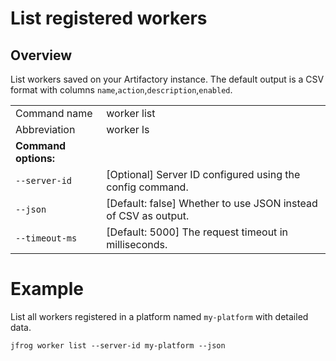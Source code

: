 # List registered workers

## Overview

List workers saved on your Artifactory instance. The default output is a CSV format with columns `name`,`action`,`description`,`enabled`.

|                        |                                                                                                                                                                                     |
|------------------------|-------------------------------------------------------------------------------------------------------------------------------------------------------------------------------------|
| Command name           | worker list                                                                                                                                                                         |
| Abbreviation           | worker ls                                                                                                                                                                           |
| **Command options:**   |                                                                                                                                                                                     |
| `--server-id`          | \[Optional] Server ID configured using the config command.                                                                                                                          |
| `--json`               | \[Default: false] Whether to use JSON instead of CSV as output.                                                                                                                     |
| `--timeout-ms`         | \[Default: 5000] The request timeout in milliseconds.                                                                                                                               |


# Example

List all workers registered in a platform named `my-platform` with detailed data.

```
jfrog worker list --server-id my-platform --json
```